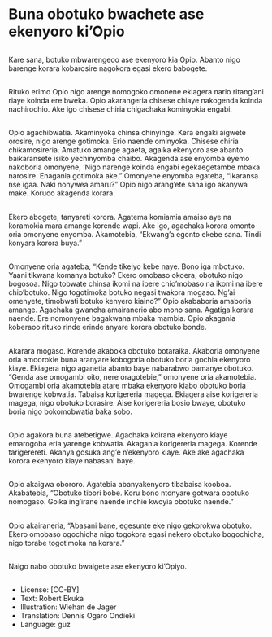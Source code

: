 # Buna obotuko bwachete ase ekenyoro ki’Opio

##
Kare sana, botuko mbwarengeoo
ase ekenyoro kia Opio. Abanto nigo
barenge korara kobarosire nagokora
egasi ekero babogete.

##
Rituko erimo Opio nigo arenge
nomogoko omonene ekiagera nario
ritang’ani riaye koinda ere bweka.
Opio akarangeria chisese chiaye
nakogenda koinda nachirochio. Ake
igo chisese chiria chigachaka
kominyokia engabi.

##
Opio agachibwatia. Akaminyoka
chinsa chinyinge. Kera engaki
aigwete orosire, nigo arenge
gotimoka. Erio naende ominyoka.
Chisese chiria chikamosireria.
Amatuko amange agaeta, agaika
ekenyoro ase abanto baikaransete
isiko yechinyomba chaibo.
Akagenda ase enyomba eyemo
nakoboria omonyene, ‘Nigo narenge
koinda engabi egekaegetambe
mbaka narosire. Enagania gotimoka
ake.” Omonyene enyomba egateba,
“Ikaransa nse igaa. Naki nonywea
amaru?” Opio nigo arang’ete sana
igo akanywa make. Koruoo
akagenda korara.

##
Ekero abogete, tanyareti korora.
Agatema komiamia amaiso aye na
koramokia mara amange korende
wapi. Ake igo, agachaka korora
omonto oria omonyene enyomba.
Akamotebia, “Ekwang’a egonto
ekebe sana. Tindi konyara korora
buya.”

##
Omonyene oria agateba, “Kende
tikeiyo kebe naye. Bono iga
mbotuko. Yaani tikwana komanya
botuko? Ekero omobaso okoera,
obotuko nigo bogosoa.
Nigo tobwate chinsa ikomi na ibere
chio’mobaso na ikomi na ibere
chio’botuko. Nigo togotimoka
botuko negasi twakora mogaso.
Ng’ai omenyete, timobwati botuko
kenyero kiaino?”
Opio akababoria amaboria amange.
Agachaka gwancha amairanerio abo
mono sana. Agatiga korara naende.
Ere nomonyene bagakwana mbaka
mambia. Opio akagania koberaoo
rituko rinde erinde anyare korora
obotuko bonde.

##
Akarara mogaso. Korende akaboka
obotuko botaraika. Akaboria
omonyene oria amoorokie buna
aranyare kobogoria obotuko boria
gochia ekenyoro kiaye. Ekiagera
nigo aganetia abanto baye
nabarabwo bamanye obotuko.
“Genda ase omogambi oito, nere
oragotebie,” omonyene oria
akamotebia.
Omogambi oria akamotebia atare
mbaka ekenyoro kiabo obotuko
boria bwarenge kobwatia. Tabaisa
korigereria magega. Ekiagera aise
korigereria magega, nigo obotuko
borasire. Aise korigereria bosio
bwaye, obotuko boria nigo
bokomobwatia baka sobo.

##
Opio agakora buna atebetigwe.
Agachaka koirana ekenyoro kiaye
emarogoba eria yarenge kobwatia.
Akagania korigereria magega.
Korende tarigerereti. Akanya gosuka
ang’e n’ekenyoro kiaye. Ake ake
agachaka korora ekenyoro kiaye
nabasani baye.

##
Opio akaigwa obororo. Agatebia
abanyakenyoro tibabaisa kooboa.
Akabatebia, “Obotuko tibori bobe.
Koru bono ntonyare gotwara
obotuko nomogaso. Goika ing’irane
naende inchie kwoyia obotuko
naende.”

##
Opio akairaneria, “Abasani bane,
egesunte eke nigo gekorokwa
obotuko. Ekero omobaso ogochicha
nigo togokora egasi nekero obotuko
bogochicha, nigo torabe togotimoka
na korara.”

##
Naigo nabo obotuko bwaigete ase ekenyoro ki’Opiyo.

##
* License: [CC-BY]
* Text: Robert Ekuka
* Illustration: Wiehan de Jager
* Translation: Dennis Ogaro Ondieki
* Language: guz
